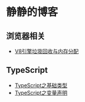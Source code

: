 # 静静的博客

## 浏览器相关

 - [V8引擎垃圾回收与内存分配](https://github.com/XUJING-already/Learning/issues/1) 
 
## TypeScript
 
 - [TypeScript之基础类型](https://github.com/XUJING-already/Learning/issues/2)
 - [TypeScript之变量声明](https://github.com/XUJING-already/Learning/issues/3)
